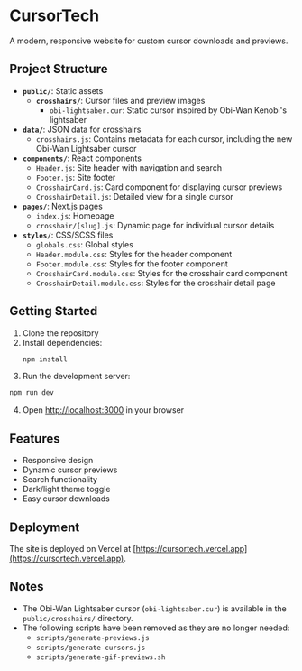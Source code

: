 # CursorTech

A modern, responsive website for custom cursor downloads and previews.

## Project Structure

- **`public/`**: Static assets
  - **`crosshairs/`**: Cursor files and preview images
    - `obi-lightsaber.cur`: Static cursor inspired by Obi-Wan Kenobi's lightsaber
- **`data/`**: JSON data for crosshairs
  - `crosshairs.js`: Contains metadata for each cursor, including the new Obi-Wan Lightsaber cursor
- **`components/`**: React components
  - `Header.js`: Site header with navigation and search
  - `Footer.js`: Site footer
  - `CrosshairCard.js`: Card component for displaying cursor previews
  - `CrosshairDetail.js`: Detailed view for a single cursor
- **`pages/`**: Next.js pages
  - `index.js`: Homepage
  - `crosshair/[slug].js`: Dynamic page for individual cursor details
- **`styles/`**: CSS/SCSS files
  - `globals.css`: Global styles
  - `Header.module.css`: Styles for the header component
  - `Footer.module.css`: Styles for the footer component
  - `CrosshairCard.module.css`: Styles for the crosshair card component
  - `CrosshairDetail.module.css`: Styles for the crosshair detail page

## Getting Started

1. Clone the repository
2. Install dependencies:
   ```bash
   npm install
   ```
3. Run the development server:
```bash
npm run dev
```
4. Open [http://localhost:3000](http://localhost:3000) in your browser

## Features

- Responsive design
- Dynamic cursor previews
- Search functionality
- Dark/light theme toggle
- Easy cursor downloads

## Deployment

The site is deployed on Vercel at [https://cursortech.vercel.app](https://cursortech.vercel.app).

## Notes

- The Obi-Wan Lightsaber cursor (`obi-lightsaber.cur`) is available in the `public/crosshairs/` directory.
- The following scripts have been removed as they are no longer needed:
  - `scripts/generate-previews.js`
  - `scripts/generate-cursors.js`
  - `scripts/generate-gif-previews.sh`
